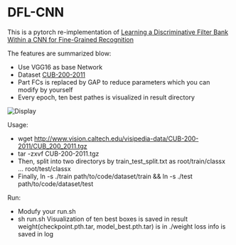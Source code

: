 # DFL-CNN 
This is a pytorch re-implementation of [Learning a Discriminative Filter Bank Within a CNN for Fine-Grained Recognition](https://arxiv.org/pdf/1611.09932.pdf) 

The features are summarized blow:
+ Use VGG16 as base Network
+ Dataset [CUB-200-2011](http://www.vision.caltech.edu/visipedia/CUB-200-2011.html)
+ Part FCs is replaced by GAP to reduce parameters which you can modify by yourself
+ Every epoch, ten best pathes is visualized in result directory

![Display](https://www.researchgate.net/profile/Xiangteng_He/publication/320032994/figure/fig1/AS:542681248288768@1506396700557/Examples-of-CUB-200-2011-dataset-1-First-row-shows-large-variance-in-the-same.png)

Usage:
+ wget http://www.vision.caltech.edu/visipedia-data/CUB-200-2011/CUB_200_2011.tgz
+ tar -zxvf CUB-200-2011.tgz
+ Then, split into two directorys by train_test_split.txt as 
  root/train/classx
  ...
  root/test/classx
+ Finally, 
 ln -s ./train path/to/code/dataset/train &&
 ln -s ./test  path/to/code/dataset/test

Run:
+ Modufy your run.sh 
+ sh run.sh
Visualization of ten best boxes is saved in result
weight(checkpoint.pth.tar, model_best.pth.tar) is in ./weight
loss info is saved in log

